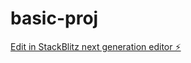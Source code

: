 # basic-proj

[Edit in StackBlitz next generation editor ⚡️](https://stackblitz.com/~/github.com/AiswaryaPavin/basic-proj)